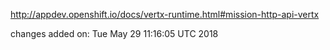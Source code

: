 http://appdev.openshift.io/docs/vertx-runtime.html#mission-http-api-vertx

 
 changes added on: Tue May 29 11:16:05 UTC 2018